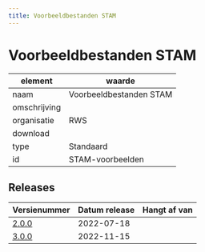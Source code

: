 ```yaml
---
title: Voorbeeldbestanden STAM
---
```


# Voorbeeldbestanden STAM

|element|waarde|
|-----|------|
| naam  |Voorbeeldbestanden STAM|
| omschrijving  ||
| organisatie  |RWS|
| download  | [](<>)|
| type  |Standaard|
| id  |STAM-voorbeelden|

## Releases

|Versienummer|Datum release|Hangt af van
|-------|-------|-----|
| [2.0.0](<https://iplo.nl/digitaal-stelsel/aansluiten/standaarden/stam-imam/>)|2022-07-18||
| [3.0.0](<https://iplo.nl/digitaal-stelsel/aansluiten/standaarden/stam-imam/>)|2022-11-15||

